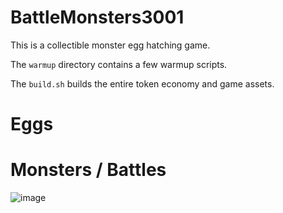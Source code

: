 # BattleMonsters3001

This is a collectible monster egg hatching game. 

The `warmup` directory contains a few warmup scripts.

The `build.sh` builds the entire token economy and game assets.

# Eggs
# Monsters / Battles
 
![image](https://github.com/mickeyshaughnessy/BattleMonsters3001/assets/1209295/dff5d6b2-bc7c-443d-b3c4-981cc270d4fb)
